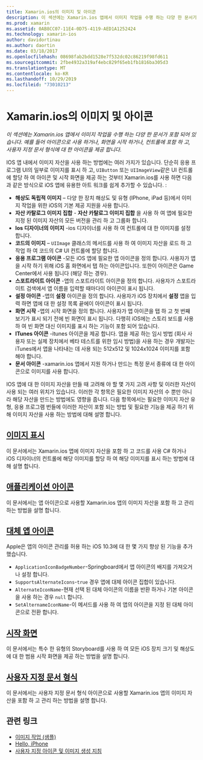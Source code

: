 ```yaml
---
title: Xamarin.ios의 이미지 및 아이콘
description: 이 섹션에는 Xamarin.ios 앱에서 이미지 작업을 수행 하는 다양 한 문서가 포함 되어 있습니다. 예를 들어 아이콘으로 사용 하거나, 화면을 시작 하거나, 컨트롤에 포함 하 고, 사용자 지정 문서 형식에 대 한 아이콘을 제공 합니다.
ms.prod: xamarin
ms.assetid: 0AB8CC07-11E4-0D75-4119-AED1A1252424
ms.technology: xamarin-ios
author: davidortinau
ms.author: daortin
ms.date: 03/18/2017
ms.openlocfilehash: 08698fab2bdd1528e7f532dc02c86219f98fd611
ms.sourcegitcommit: 2fbe4932a319af4ebc829f65eb1fb1816ba305d3
ms.translationtype: MT
ms.contentlocale: ko-KR
ms.lasthandoff: 10/29/2019
ms.locfileid: "73010213"
---
```

# <a name="images-and-icons-in-xamarinios"></a>Xamarin.ios의 이미지 및 아이콘

_이 섹션에는 Xamarin.ios 앱에서 이미지 작업을 수행 하는 다양 한 문서가 포함 되어 있습니다. 예를 들어 아이콘으로 사용 하거나, 화면을 시작 하거나, 컨트롤에 포함 하 고, 사용자 지정 문서 형식에 대 한 아이콘을 제공 합니다._

IOS 앱 내에서 이미지 자산을 사용 하는 방법에는 여러 가지가 있습니다. 단순히 응용 프로그램 UI의 일부로 이미지를 표시 하 고, `UIButton` 또는 `UIImageView`같은 UI 컨트롤에 할당 하 여 아이콘 및 시작 화면을 제공 하는 것부터 Xamarin.ios를 사용 하면 다음과 같은 방식으로 iOS 앱에 유용한 아트 워크를 쉽게 추가할 수 있습니다. : 

- **해상도 독립적 이미지** – 다양 한 장치 해상도 및 유형 (IPhone, iPad 등)에서 이미지 작업을 위한 iOS의 기본 제공 지원을 사용 합니다.
- **자산 카탈로그 이미지 집합** - **자산 카탈로그 이미지 집합** 을 사용 하 여 앱에 필요한 지정 된 이미지 자산의 모든 버전을 관리 하 고 그룹화 합니다.
- **Ios 디자이너의 이미지** -ios 디자이너를 사용 하 여 컨트롤에 대 한 이미지를 설정 합니다.
- **코드의 이미지** – `UIImage` 클래스의 메서드를 사용 하 여 이미지 자산을 로드 하 고 작업 하 여 코드의 C# UI 컨트롤에 할당 합니다.
- **응용 프로그램 아이콘** -모든 iOS 앱에 필요한 앱 아이콘을 정의 합니다. 사용자가 앱을 시작 하기 위해 iOS 홈 화면에서 탭 하는 아이콘입니다. 또한이 아이콘은 Game Center에서 사용 됩니다 (해당 하는 경우).
- **스포트라이트 아이콘** -앱의 스포트라이트 아이콘을 정의 합니다. 사용자가 스포트라이트 검색에서 앱 이름을 입력할 때마다이 아이콘이 표시 됩니다.
- **설정 아이콘** -앱의 **설정** 아이콘을 정의 합니다. 사용자가 iOS 장치에서 **설정** 앱을 입력 하면 앱에 대 한 설정 목록 끝에이 아이콘이 표시 됩니다. 
- **화면 시작** -앱의 시작 화면을 정의 합니다. 사용자가 앱 아이콘을 탭 하 고 첫 번째 보기가 표시 되기 전에 빈 화면이 표시 됩니다. 다행히 iOS에는 스토리 보드를 사용 하 여 빈 화면 대신 이미지를 표시 하는 기능이 포함 되어 있습니다. 
- **ITunes 아이콘** -itunes 아이콘을 제공 합니다. 앱을 제공 하는 임시 방법 (회사 사용자 또는 실제 장치에서 베타 테스트를 위한 임시 방법)을 사용 하는 경우 개발자는 iTunes에서 앱을 나타내는 데 사용 되는 512x512 및 1024x1024 이미지를 포함 해야 합니다.
- **문서 아이콘** -xamarin.ios 앱에서 지원 하거나 만드는 특정 문서 종류에 대 한 아이콘으로 이미지를 사용 합니다.

IOS 앱에 대 한 이미지 자산을 만들 때 고려해 야 할 몇 가지 고려 사항 및 이러한 자산이 사용 되는 여러 위치가 있습니다. 이러한 각 항목은 필요한 이미지 자산의 수 뿐만 아니라 해당 자산을 만드는 방법에도 영향을 줍니다. 다음 항목에서는 필요한 이미지 자산 유형, 응용 프로그램 번들에 이러한 자산이 포함 되는 방법 및 필요한 기능을 제공 하기 위해 이미지 자산을 사용 하는 방법에 대해 설명 합니다.

## <a name="displaying-an-imageiosapp-fundamentalsimages-iconsdisplaying-an-imagemd"></a>[이미지 표시](~/ios/app-fundamentals/images-icons/displaying-an-image.md)

이 문서에서는 Xamarin.ios 앱에 이미지 자산을 포함 하 고 코드를 사용 C# 하거나 iOS 디자이너의 컨트롤에 해당 이미지를 할당 하 여 해당 이미지를 표시 하는 방법에 대해 설명 합니다.

## <a name="application-iconsiosapp-fundamentalsimages-iconsapp-iconsmd"></a>[애플리케이션 아이콘](~/ios/app-fundamentals/images-icons/app-icons.md)

이 문서에서는 앱 아이콘으로 사용할 Xamarin.ios 앱의 이미지 자산을 포함 하 고 관리 하는 방법을 설명 합니다.

## <a name="alternate-app-iconsiosapp-fundamentalsimages-iconsalternate-app-iconsmd"></a>[대체 앱 아이콘](~/ios/app-fundamentals/images-icons/alternate-app-icons.md)

Apple은 앱의 아이콘 관리를 허용 하는 iOS 10.3에 대 한 몇 가지 향상 된 기능을 추가 했습니다.

- `ApplicationIconBadgeNumber`-Springboard에서 앱 아이콘의 배지를 가져오거나 설정 합니다.
- `SupportsAlternateIcons`-`true` 경우 앱에 대체 아이콘 집합이 있습니다.
- `AlternateIconName`-현재 선택 된 대체 아이콘의 이름을 반환 하거나 기본 아이콘을 사용 하는 경우 `null` 합니다.
- `SetAlternameIconName`-이 메서드를 사용 하 여 앱의 아이콘을 지정 된 대체 아이콘으로 전환 합니다.

## <a name="launch-screensiosapp-fundamentalsimages-iconslaunch-screensmd"></a>[시작 화면](~/ios/app-fundamentals/images-icons/launch-screens.md)

이 문서에서는 특수 한 유형의 Storyboard를 사용 하 여 모든 iOS 장치 크기 및 해상도에 대 한 범용 시작 화면을 제공 하는 방법을 설명 합니다.

## <a name="custom-document-typesiosapp-fundamentalsimages-iconscustom-document-typesmd"></a>[사용자 지정 문서 형식](~/ios/app-fundamentals/images-icons/custom-document-types.md)

이 문서에서는 사용자 지정 문서 형식 아이콘으로 사용할 Xamarin.ios 앱의 이미지 자산을 포함 하 고 관리 하는 방법을 설명 합니다.

## <a name="related-links"></a>관련 링크

- [이미지 작업 (샘플)](https://docs.microsoft.com/samples/xamarin/ios-samples/workingwithimages)
- [Hello, iPhone](~/ios/get-started/hello-ios/index.md)
- [사용자 지정 아이콘 및 이미지 생성 지침](https://developer.apple.com/library/ios/#documentation/UserExperience/Conceptual/MobileHIG/IconsImages/IconsImages.html)
